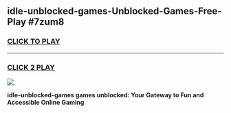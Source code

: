 
## idle-unblocked-games-Unblocked-Games-Free-Play #7zum8
<h3>
<a href="https://us.freeplayer.one?title=idle-unblocked-games&ref=9M">CLICK TO PLAY</a></h3>
<hr>

<h3>
<a href="https://us.freeplayer.one?title=idle-unblocked-games&ref=9M">CLICK 2 PLAY</a>
  
</h3>

<a href="https://us.freeplayer.one?title=idle-unblocked-games&ref=9M"><img src="https://clearcache.store/games.png"></a>


**idle-unblocked-games games unblocked: Your Gateway to Fun and Accessible Online Gaming**
